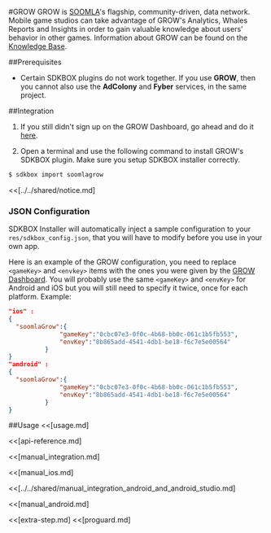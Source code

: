 <!--
Include Base: /Users/jtsm/Chukong-Inc/pr/en/src/soomlagrow/v3-cpp
-->

#GROW
GROW is [SOOMLA](http://soom.la)'s flagship, community-driven, data network. Mobile game studios can take advantage of GROW's Analytics, Whales Reports and Insights in order to gain valuable knowledge about users' behavior in other games. Information about GROW can be found on the [Knowledge Base](http://know.soom.la/).

##Prerequisites
* Certain SDKBOX plugins do not work together. If you use __GROW__, then you cannot also use the __AdColony__ and __Fyber__ services, in the same project.

##Integration
1. If you still didn't sign up on the GROW Dashboard, go ahead and do it [here](https://soom.la/signup/sdkbox).

2. Open a terminal and use the following command to install GROW's SDKBOX plugin. Make sure you setup SDKBOX installer correctly.

  ```bash
  $ sdkbox import soomlagrow
  ```

<<[../../shared/notice.md]

<!--## Configuration
<<[../../shared/sdkbox_cloud.md]
<<[../../shared/remote_application_config.md]-->

### JSON Configuration
SDKBOX Installer will automatically inject a sample configuration to your `res/sdkbox_config.json`, that you will have to modify before you use in your own app.

Here is an example of the GROW configuration, you need to replace `<gameKey>` and `<envkey>` items with the ones you were given by the [GROW Dashboard](http://dashboard.soom.la). You will probably use the same `<gameKey>` and `<envKey>` for Android and iOS but you will still need to specify it twice, once for each platform. Example:

```json
"ios" :
{
  "soomlaGrow":{
              "gameKey":"0cbc07e3-0f0c-4b68-bb0c-061c1b5fb553",
              "envKey":"8b865add-4541-4db1-be18-f6c7e5e00564"
          }
}
"android" :
{
  "soomlaGrow":{
              "gameKey":"0cbc07e3-0f0c-4b68-bb0c-061c1b5fb553",
              "envKey":"8b865add-4541-4db1-be18-f6c7e5e00564"
          }
}
```

<!--<<[sdkbox-config-encrypt.md]-->

##Usage
<<[usage.md]

<<[api-reference.md]

<<[manual_integration.md]

<<[manual_ios.md]

<<[../../shared/manual_integration_android_and_android_studio.md]

<<[manual_android.md]

<<[extra-step.md]
<<[proguard.md]
